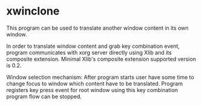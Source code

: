 # xwinclone
This program can be used to translate another window content in its own window.

In order to translate window content and grab key combination event, program 
communicates with xorg server directly using Xlib and its composite extension. 
Minimal Xlib's composite extension supported version is 0.2.

Window selection mechanism: 
    After program starts user have some time to change focus to window which 
    content have to be translated. Program registers key press event for root
    window using this key combination program flow can be stopped.

